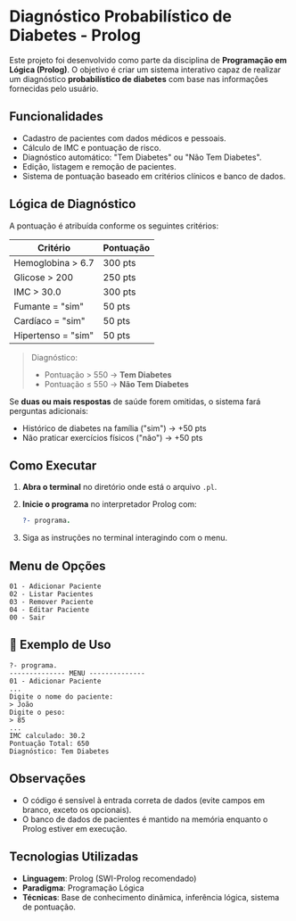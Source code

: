 # Diagnóstico Probabilístico de Diabetes - Prolog 

Este projeto foi desenvolvido como parte da disciplina de **Programação em Lógica (Prolog)**.
O objetivo é criar um sistema interativo capaz de realizar um diagnóstico **probabilístico de diabetes** com base nas informações fornecidas pelo usuário.

## Funcionalidades

* Cadastro de pacientes com dados médicos e pessoais.
* Cálculo de IMC e pontuação de risco.
* Diagnóstico automático: "Tem Diabetes" ou "Não Tem Diabetes".
* Edição, listagem e remoção de pacientes.
* Sistema de pontuação baseado em critérios clínicos e banco de dados.

## Lógica de Diagnóstico

A pontuação é atribuída conforme os seguintes critérios:

| Critério           | Pontuação |
| ------------------ | --------- |
| Hemoglobina > 6.7  | 300 pts   |
| Glicose > 200      | 250 pts   |
| IMC > 30.0         | 300 pts   |
| Fumante = "sim"    | 50 pts    |
| Cardíaco = "sim"   | 50 pts    |
| Hipertenso = "sim" | 50 pts    |

> Diagnóstico:
>
> * Pontuação > 550 → **Tem Diabetes**
> * Pontuação ≤ 550 → **Não Tem Diabetes**

Se **duas ou mais respostas** de saúde forem omitidas, o sistema fará perguntas adicionais:

* Histórico de diabetes na família ("sim") → +50 pts
* Não praticar exercícios físicos ("não") → +50 pts

## Como Executar

1. **Abra o terminal** no diretório onde está o arquivo `.pl`.
2. **Inicie o programa** no interpretador Prolog com:

   ```prolog
   ?- programa.
   ```
3. Siga as instruções no terminal interagindo com o menu.

## Menu de Opções

```
01 - Adicionar Paciente
02 - Listar Pacientes
03 - Remover Paciente
04 - Editar Paciente
00 - Sair
```

## 🔧 Exemplo de Uso

```
?- programa.
-------------- MENU --------------
01 - Adicionar Paciente
...
Digite o nome do paciente:
> João
Digite o peso:
> 85
...
IMC calculado: 30.2
Pontuação Total: 650
Diagnóstico: Tem Diabetes
```

## Observações

* O código é sensível à entrada correta de dados (evite campos em branco, exceto os opcionais).
* O banco de dados de pacientes é mantido na memória enquanto o Prolog estiver em execução.

## Tecnologias Utilizadas

* **Linguagem**: Prolog (SWI-Prolog recomendado)
* **Paradigma**: Programação Lógica
* **Técnicas**: Base de conhecimento dinâmica, inferência lógica, sistema de pontuação.
